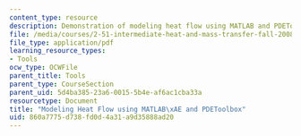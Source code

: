 ```yaml
---
content_type: resource
description: Demonstration of modeling heat flow using MATLAB and PDEToolbox.
file: /media/courses/2-51-intermediate-heat-and-mass-transfer-fall-2008/860a7775d738fd0d4a31a9d35888ad20_heatflow.pdf
file_type: application/pdf
learning_resource_types:
- Tools
ocw_type: OCWFile
parent_title: Tools
parent_type: CourseSection
parent_uid: 5d4ba385-23a6-0015-5b4e-af6ac1cba33a
resourcetype: Document
title: "Modeling Heat Flow using MATLAB\xAE and PDEToolbox"
uid: 860a7775-d738-fd0d-4a31-a9d35888ad20
---
```

